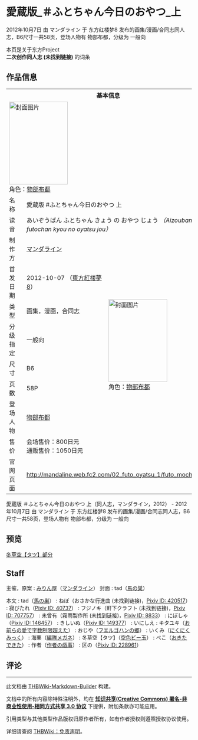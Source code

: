 # 愛蔵版_＃ふとちゃん今日のおやつ_上

<!-- source html: G:\repos\THBWiki-Markdown-Builder\THBWikiMarkdown\Temp\main\e\e3\ns0%3A%E6%84%9B%E8%94%B5%E7%89%88_%EF%BC%83%E3%81%B5%E3%81%A8%E3%81%A1%E3%82%83%E3%82%93%E4%BB%8A%E6%97%A5%E3%81%AE%E3%81%8A%E3%82%84%E3%81%A4_%E4%B8%8A.html -->

2012年10月7日 由 マンダライン 于 东方红楼梦8 发布的画集/漫画/合同志同人志，B6尺寸一共58页，登场人物有 物部布都，分级为 一般向

本页是关于东方Project  
 **二次创作同人志 (未找到链接)** 的词条
## 作品信息

<table><tbody><tr><th colspan="3">基本信息</th></tr><tr><td class="cover-artwork-mobile" colspan="2"><a href="./文件-愛蔵版_＃ふとちゃん今日のおやつ_上封面.jpg.md" class="image" title="封面图片"><img alt="封面图片" src="https://upload.thwiki.cc/thumb/1/1f/%E6%84%9B%E8%94%B5%E7%89%88_%EF%BC%83%E3%81%B5%E3%81%A8%E3%81%A1%E3%82%83%E3%82%93%E4%BB%8A%E6%97%A5%E3%81%AE%E3%81%8A%E3%82%84%E3%81%A4_%E4%B8%8A%E5%B0%81%E9%9D%A2.jpg/159px-%E6%84%9B%E8%94%B5%E7%89%88_%EF%BC%83%E3%81%B5%E3%81%A8%E3%81%A1%E3%82%83%E3%82%93%E4%BB%8A%E6%97%A5%E3%81%AE%E3%81%8A%E3%82%84%E3%81%A4_%E4%B8%8A%E5%B0%81%E9%9D%A2.jpg" decoding="async" loading="lazy" width="159" height="224" srcset="https://upload.thwiki.cc/thumb/1/1f/%E6%84%9B%E8%94%B5%E7%89%88_%EF%BC%83%E3%81%B5%E3%81%A8%E3%81%A1%E3%82%83%E3%82%93%E4%BB%8A%E6%97%A5%E3%81%AE%E3%81%8A%E3%82%84%E3%81%A4_%E4%B8%8A%E5%B0%81%E9%9D%A2.jpg/239px-%E6%84%9B%E8%94%B5%E7%89%88_%EF%BC%83%E3%81%B5%E3%81%A8%E3%81%A1%E3%82%83%E3%82%93%E4%BB%8A%E6%97%A5%E3%81%AE%E3%81%8A%E3%82%84%E3%81%A4_%E4%B8%8A%E5%B0%81%E9%9D%A2.jpg 1.5x, https://upload.thwiki.cc/thumb/1/1f/%E6%84%9B%E8%94%B5%E7%89%88_%EF%BC%83%E3%81%B5%E3%81%A8%E3%81%A1%E3%82%83%E3%82%93%E4%BB%8A%E6%97%A5%E3%81%AE%E3%81%8A%E3%82%84%E3%81%A4_%E4%B8%8A%E5%B0%81%E9%9D%A2.jpg/319px-%E6%84%9B%E8%94%B5%E7%89%88_%EF%BC%83%E3%81%B5%E3%81%A8%E3%81%A1%E3%82%83%E3%82%93%E4%BB%8A%E6%97%A5%E3%81%AE%E3%81%8A%E3%82%84%E3%81%A4_%E4%B8%8A%E5%B0%81%E9%9D%A2.jpg 2x" data-file-width="800" data-file-height="1123"></a><div class="cover-char">角色：<a href="./物部布都.md" title="物部布都">物部布都</a></div></td>
</tr><tr><td class="label">名称</td><td colspan="2"> 愛蔵版 #ふとちゃん今日のおやつ 上 </td></tr><tr><td class="label">读音</td><td colspan="2"> あいぞうばん ふとちゃん きょう の おやつ じょう <i>（Aizouban futochan kyou no oyatsu jou）</i> </td></tr><tr><td class="label">制作方</td><td><a href="./マンダライン.md" title="マンダライン">マンダライン</a></td><td class="cover-artwork" rowspan="8" style="min-width:224px;"><a href="./文件-愛蔵版_＃ふとちゃん今日のおやつ_上封面.jpg.md" class="image" title="封面图片"><img alt="封面图片" src="https://upload.thwiki.cc/thumb/1/1f/%E6%84%9B%E8%94%B5%E7%89%88_%EF%BC%83%E3%81%B5%E3%81%A8%E3%81%A1%E3%82%83%E3%82%93%E4%BB%8A%E6%97%A5%E3%81%AE%E3%81%8A%E3%82%84%E3%81%A4_%E4%B8%8A%E5%B0%81%E9%9D%A2.jpg/159px-%E6%84%9B%E8%94%B5%E7%89%88_%EF%BC%83%E3%81%B5%E3%81%A8%E3%81%A1%E3%82%83%E3%82%93%E4%BB%8A%E6%97%A5%E3%81%AE%E3%81%8A%E3%82%84%E3%81%A4_%E4%B8%8A%E5%B0%81%E9%9D%A2.jpg" decoding="async" loading="lazy" width="159" height="224" srcset="https://upload.thwiki.cc/thumb/1/1f/%E6%84%9B%E8%94%B5%E7%89%88_%EF%BC%83%E3%81%B5%E3%81%A8%E3%81%A1%E3%82%83%E3%82%93%E4%BB%8A%E6%97%A5%E3%81%AE%E3%81%8A%E3%82%84%E3%81%A4_%E4%B8%8A%E5%B0%81%E9%9D%A2.jpg/239px-%E6%84%9B%E8%94%B5%E7%89%88_%EF%BC%83%E3%81%B5%E3%81%A8%E3%81%A1%E3%82%83%E3%82%93%E4%BB%8A%E6%97%A5%E3%81%AE%E3%81%8A%E3%82%84%E3%81%A4_%E4%B8%8A%E5%B0%81%E9%9D%A2.jpg 1.5x, https://upload.thwiki.cc/thumb/1/1f/%E6%84%9B%E8%94%B5%E7%89%88_%EF%BC%83%E3%81%B5%E3%81%A8%E3%81%A1%E3%82%83%E3%82%93%E4%BB%8A%E6%97%A5%E3%81%AE%E3%81%8A%E3%82%84%E3%81%A4_%E4%B8%8A%E5%B0%81%E9%9D%A2.jpg/319px-%E6%84%9B%E8%94%B5%E7%89%88_%EF%BC%83%E3%81%B5%E3%81%A8%E3%81%A1%E3%82%83%E3%82%93%E4%BB%8A%E6%97%A5%E3%81%AE%E3%81%8A%E3%82%84%E3%81%A4_%E4%B8%8A%E5%B0%81%E9%9D%A2.jpg 2x" data-file-width="800" data-file-height="1123"></a><div class="cover-char">角色：<a href="./物部布都.md" title="物部布都">物部布都</a></div></td>
</tr><tr><td class="label">首发日期</td><td>2012-10-07&#160;（<a href="/展会作品列表?e=%E4%B8%9C%E6%96%B9%E7%BA%A2%E6%A5%BC%E6%A2%A6%238">東方紅楼夢8</a>）</td></tr><tr><td class="label">类型</td><td>画集，漫画，合同志</td></tr><tr><td class="label">分级指定</td><td>一般向</td></tr><tr><td class="label">尺寸</td><td>B6</td></tr><tr><td class="label">页数</td><td>58P</td></tr><tr><td class="label">登场人物</td><td><a href="./物部布都.md" title="物部布都">物部布都</a></td></tr><tr><td class="label">售价</td><td>会场售价：800日元<br>通贩售价：1050日元</td></tr>
<tr><td class="label">官网页面</td><td colspan="2"><a rel="nofollow" class="external free" href="http://mandaline.web.fc2.com/02_futo_oyatsu_1/futo_mochi.html">http://mandaline.web.fc2.com/02_futo_oyatsu_1/futo_mochi.html</a></td></tr></tbody></table>

愛蔵版 ＃ふとちゃん今日のおやつ 上（同人志，マンダライン，2012） - 2012年10月7日 由 マンダライン 于 东方红楼梦8 发布的画集/漫画/合同志同人志，B6尺寸一共58页，登场人物有 物部布都，分级为 一般向
## 预览
  
[冬草空【タツ】部分](https://www.pixiv.net/artworks/30342242)
  

## Staff
主催，原案
: [みりん屋](./みりん屋.md)（[マンダライン](./マンダライン.md)）
封面
: tad（[馬の巣](http://ponybarn.blog120.fc2.com/)）

本文
: tad（[馬の巣](http://ponybarn.blog120.fc2.com/)）
: ねぼ（おさかな行進曲 (未找到链接)，[Pixiv ID: 420517](https://www.pixiv.net/users/420517)）
: 寂びたれ（[Pixiv ID: 40737](https://www.pixiv.net/users/40737)）
: フジノキ（軒下クラフト (未找到链接)，[Pixiv ID: 707757](https://www.pixiv.net/users/707757)）
: 未曾有（霧雨製作所 (未找到链接)，[Pixiv ID: 8833](https://www.pixiv.net/users/8833)）
: にぼしゃ（[Pixiv ID: 146457](https://www.pixiv.net/users/146457)）
: きしいぬ（[Pixiv ID: 149377](https://www.pixiv.net/users/149377)）
: いにしえ
: キタユキ（[お前らの愛で字数制限超えた](./お前らの愛で字数制限超えた.md)）
: おじや（[フエルゴハンの郷](./フエルゴハンの郷.md)）
: いくみ（[にくにくみっく](./にくにくみっく.md)）
: 海栗（[編隊メガネ](http://chino3.jugem.jp/)）
: 冬草空【タツ】（[空色ビー玉](./空色ビー玉.md)）
: ぺこ（[おきたできた](./おきたできた.md)）
: 作者（[作者の戯事](./作者の戯事.md)）
: 区の（[Pixiv ID: 228961](https://www.pixiv.net/users/228961)）

## 评论




---

此文档由 [THBWiki-Markdown-Builder](https://github.com/Delsin-Yu/THBWiki-Markdown-Builder) 构建。

文档中的所有内容除特殊注明外，均在 [**知识共享(Creative Commons) 署名-非商业性使用-相同方式共享 3.0 协议**](https://creativecommons.org/licenses/by-sa/3.0/deed.zh-hans) 下提供，附加条款亦可能应用。

引用类型与其他类型作品版权归原作者所有，如有作者授权则遵照授权协议使用。

详细请查阅 [THBWiki：免责声明](https://thbwiki.cc/THBWiki:%E5%85%8D%E8%B4%A3%E5%A3%B0%E6%98%8E)。

